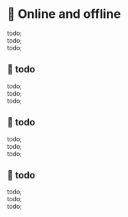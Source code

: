 # 🥙 Online and offline

todo; <br/>
todo; <br/>
todo; <br/>

## 🥙 todo

todo; <br/>
todo; <br/>
todo; <br/>

## 🥙 todo

todo; <br/>
todo; <br/>
todo; <br/>

## 🥙 todo

todo; <br/>
todo; <br/>
todo; <br/>
